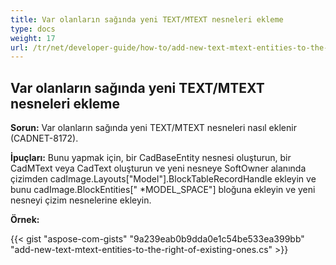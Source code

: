 ```yaml
---
title: Var olanların sağında yeni TEXT/MTEXT nesneleri ekleme 
type: docs
weight: 17
url: /tr/net/developer-guide/how-to/add-new-text-mtext-entities-to-the-right-of-existing-ones/
---
```


## **Var olanların sağında yeni TEXT/MTEXT nesneleri ekleme**

**Sorun:** Var olanların sağında yeni TEXT/MTEXT nesneleri nasıl eklenir (CADNET-8172).

**İpuçları:** Bunu yapmak için, bir CadBaseEntity nesnesi oluşturun, bir CadMText veya CadText oluşturun ve yeni nesneye SoftOwner alanında çizimden cadImage.Layouts["Model"].BlockTableRecordHandle ekleyin ve bunu cadImage.BlockEntities[" *MODEL_SPACE"] bloğuna ekleyin ve yeni nesneyi çizim nesnelerine ekleyin.

**Örnek:**

{{< gist "aspose-com-gists" "9a239eab0b9dda0e1c54be533ea399bb" "add-new-text-mtext-entities-to-the-right-of-existing-ones.cs" >}}
